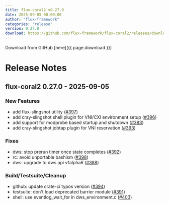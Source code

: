 ```yaml
---
title: flux-coral2 v0.27.0
date: 2025-09-05 00:00:00
author: "flux-framework"
categories: 'release'
version: 0.27.0
download: https://github.com/flux-framework/flux-coral2/releases/download/v0.27.0/flux-coral2-0.27.0.tar.gz
---
```


Download from GitHub [here]({{ page.download }})

# Release Notes

flux-coral2 0.27.0 - 2025-09-05
-------------------------------

### New Features
 * add flux-slingshot utility ([#397](https://github.com/flux-framework/flux-coral2/issues/397))
 * add cray-slingshot shell plugin for VNI/CXI environment setup ([#396](https://github.com/flux-framework/flux-coral2/issues/396))
 * add support for modprobe based startup and shutdown ([#383](https://github.com/flux-framework/flux-coral2/issues/383))
 * add cray-slingshot jobtap plugin for VNI reservation ([#393](https://github.com/flux-framework/flux-coral2/issues/393))

### Fixes
 * dws: stop prerun timer once state completes ([#392](https://github.com/flux-framework/flux-coral2/issues/392))
 * rc: avoid unportable bashism ([#398](https://github.com/flux-framework/flux-coral2/issues/398))
 * dws: upgrade to dws api v1alpha6 ([#388](https://github.com/flux-framework/flux-coral2/issues/388))

### Build/Testsuite/Cleanup
 * github: update crate-ci typos version ([#394](https://github.com/flux-framework/flux-coral2/issues/394))
 * testsuite: don't load deprecated barrier module ([#391](https://github.com/flux-framework/flux-coral2/issues/391))
 * shell: use eventlog_wait_for in dws_environment.c ([#403](https://github.com/flux-framework/flux-coral2/issues/403))

